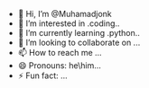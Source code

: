- 👋 Hi, I’m @Muhamadjonk
- 👀 I’m interested in .coding..
- 🌱 I’m currently learning .python..
- 💞️ I’m looking to collaborate on ...
- 📫 How to reach me ...
- 😄 Pronouns: he\him...
- ⚡ Fun fact: ...

<!---
Muhamadjonk/Muhamadjonk is a ✨ special ✨ repository because its `README.md` (this file) appears on your GitHub profile.
You can click the Preview link to take a look at your changes.
--->
